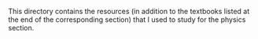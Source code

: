 This directory contains the resources (in addition to the textbooks listed at the end of the corresponding section) that I used to study for the physics section.
